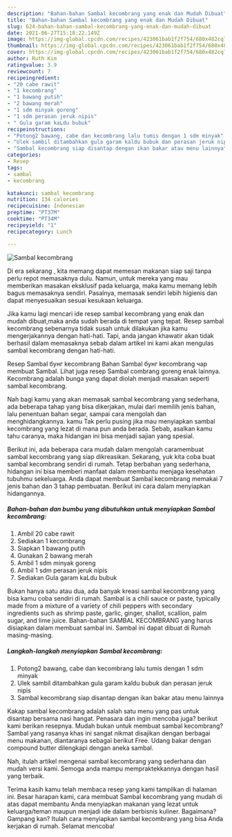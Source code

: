 ```yaml
---
description: "Bahan-bahan Sambal kecombrang yang enak dan Mudah Dibuat"
title: "Bahan-bahan Sambal kecombrang yang enak dan Mudah Dibuat"
slug: 624-bahan-bahan-sambal-kecombrang-yang-enak-dan-mudah-dibuat
date: 2021-06-27T15:18:22.149Z
image: https://img-global.cpcdn.com/recipes/423061bab1f2f754/680x482cq70/sambal-kecombrang-foto-resep-utama.jpg
thumbnail: https://img-global.cpcdn.com/recipes/423061bab1f2f754/680x482cq70/sambal-kecombrang-foto-resep-utama.jpg
cover: https://img-global.cpcdn.com/recipes/423061bab1f2f754/680x482cq70/sambal-kecombrang-foto-resep-utama.jpg
author: Ruth Kim
ratingvalue: 3.9
reviewcount: 7
recipeingredient:
- "20 cabe rawit"
- "1 kecombrang"
- "1 bawang putih"
- "2 bawang merah"
- "1 sdm minyak goreng"
- "1 sdm perasan jeruk nipis"
- " Gula garam kaLdu bubuk"
recipeinstructions:
- "Potong2 bawang, cabe dan kecombrang lalu tumis dengan 1 sdm minyak"
- "Ulek sambil ditambahkan gula garam kaldu bubuk dan perasan jeruk nipis"
- "Sambal kecombrang siap disantap dengan ikan bakar atau menu lainnya"
categories:
- Resep
tags:
- sambal
- kecombrang

katakunci: sambal kecombrang 
nutrition: 134 calories
recipecuisine: Indonesian
preptime: "PT37M"
cooktime: "PT34M"
recipeyield: "1"
recipecategory: Lunch

---
```



![Sambal kecombrang](https://img-global.cpcdn.com/recipes/423061bab1f2f754/680x482cq70/sambal-kecombrang-foto-resep-utama.jpg)

Di era  sekarang , kita memang dapat memesan makanan siap saji tanpa perlu repot memasaknya dulu. Namun, untuk mereka yang mau memberikan masakan eksklusif pada keluarga, maka kamu memang lebih bagus memasaknya sendiri. Pasalnya, memasak sendiri lebih higienis dan dapat menyesuaikan sesuai kesukaan keluarga.

Jika kamu lagi mencari ide resep sambal kecombrang yang enak dan mudah dibuat,maka anda sudah berada di tempat yang tepat. Resep sambal kecombrang  sebenarnya tidak susah untuk dilakukan jika kamu mengerjakannya dengan hati-hati. Tapi, anda jangan khawatir akan tidak berhasil dalam memasaknya 
sebab dalam artikel ini kami akan mengulas sambal kecombrang dengan hati-hati.  

Resep Sambal бунг kecombrang Bahan Sambal бунг kecombrang чар membuat Sambal. Lihat juga resep Sambal combrang goreng enak lainnya. Kecombrang adalah bunga yang dapat diolah menjadi masakan seperti sambal kecombrang.

Nah bagi kamu yang akan memasak sambal kecombrang yang sederhana, ada beberapa tahap yang bisa dikerjakan, mulai dari memilih jenis bahan, lalu penentuan bahan segar, sampai cara mengolah dan menghidangkannya. kamu Tak perlu pusing jika mau menyiapkan sambal kecombrang yang lezat di mana pun anda berada. Sebab, asalkan kamu  tahu caranya, maka hidangan ini bisa menjadi sajian yang spesial.

Berikut ini, ada beberapa cara mudah dalam mengolah caramembuat sambal kecombrang yang siap dikreasikan. Sekarang, yuk kita coba buat sambal kecombrang sendiri di rumah. Tetap berbahan yang sederhana, hidangan ini bisa memberi manfaat dalam membantu menjaga kesehatan tubuhmu sekeluarga. Anda dapat membuat Sambal kecombrang memakai 7 jenis bahan dan 3 tahap pembuatan. Berikut ini cara dalam menyiapkan hidangannya.

<!--inarticleads1-->

##### Bahan-bahan dan bumbu yang dibutuhkan untuk menyiapkan Sambal kecombrang:

1. Ambil 20 cabe rawit
1. Sediakan 1 kecombrang
1. Siapkan 1 bawang putih
1. Gunakan 2 bawang merah
1. Ambil 1 sdm minyak goreng
1. Ambil 1 sdm perasan jeruk nipis
1. Sediakan  Gula garam kaLdu bubuk


Bukan hanya satu atau dua, ada banyak kreasi sambal kecombrang yang bisa kamu coba sendiri di rumah. Sambal is a chili sauce or paste, typically made from a mixture of a variety of chili peppers with secondary ingredients such as shrimp paste, garlic, ginger, shallot, scallion, palm sugar, and lime juice. Bahan-bahan SAMBAL KECOMBRANG yang harus disiapkan dalam membuat sambal ini. Sambal ini dapat dibuat di Rumah masing-masing. 

<!--inarticleads2-->

##### Langkah-langkah menyiapkan Sambal kecombrang:

1. Potong2 bawang, cabe dan kecombrang lalu tumis dengan 1 sdm minyak
1. Ulek sambil ditambahkan gula garam kaldu bubuk dan perasan jeruk nipis
1. Sambal kecombrang siap disantap dengan ikan bakar atau menu lainnya


Kakap sambal kecombrang adalah salah satu menu yang pas untuk disantap bersama nasi hangat. Penasara dan ingin mencoba juga? berikut kami berikan resepnya. Mudah bukan untuk membuat sambal kecombrang? Sambal yang rasanya khas ini sangat nikmat disajikan dengan berbagai menu makanan, diantaranya sebagai berikut Free. Udang bakar dengan compound butter dilengkapi dengan aneka sambal. 

Nah, itulah artikel mengenai  sambal kecombrang  yang sederhana dan mudah versi kami. Semoga anda mampu mempraktekkannya dengan hasil yang terbaik. 

Terima kasih kamu telah membaca resep yang kami tampilkan di halaman ini. Besar harapan kami, cara membuat  Sambal kecombrang yang mudah di atas dapat membantu Anda menyiapkan makanan yang lezat untuk keluarga/teman maupun menjadi ide dalam berbisnis kuliner. Bagaimana? Gampang kan? Itulah cara menyiapkan sambal kecombrang yang bisa Anda kerjakan di rumah. Selamat mencoba!

